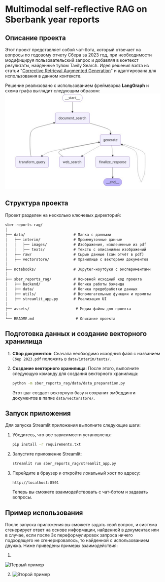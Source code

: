 # Multimodal self-reflective RAG on Sberbank year reports

## Описание проекта

Этот проект представляет собой чат-бота, который отвечает на вопросы по годовому отчету Сбера за 2023 год, при необходимости модифицируя пользовательский запрос и добавляя в контекст результаты, найденные тулом Tavily Search. Идея решения взята из статьи "[Corrective Retrieval Augmented Generation](https://arxiv.org/pdf/2401.15884)" и адаптирована для использования в данном контексте. 

Решение реализовано с использованием фреймворка **LangGraph** и схема графа выглядит следующим образом:
![Граф](./assets/graph.png)


## Структура проекта

Проект разделен на несколько ключевых директорий:

```plaintext
sber-reports-rag/
│
├── data/                      # Папка с данными
│   ├── interim/               # Промежуточные данные
│   │   ├── images/            # Изображения, извлеченные из pdf
│   │   ├── texts/             # Тексты с описаниями изображений
│   ├── raw/                   # Сырые данные (сам отчёт в pdf)
│   ├── vectorstore/           # Хранилище с векторами документов
│
├── notebooks/                 # Jupyter-ноутбуки с экспериментами
│
├── sber_reports_rag/          # Основной исходный код проекта
│   ├── backend/               # Логика работы бэкенда 
│   ├── data/                  # Логика предобработки данных
│   ├── utils/                 # Вспомогательные функции и промпты
│   ├── streamlit_app.py       # Реализация UI
│
├── assets/                     # Медиа-файлы для проекта
│
└── README.md                   # Описание проекта
```

## Подготовка данных и создание векторного хранилища

1. **Сбор документов**:
   Сначала необходимо исходный файл с названием `Сбер 2023.pdf` положить в `data/interim/texts/`. 

2. **Создание векторного хранилища**:
   После этого, выполните следующую команду для создания векторного хранилища:

   ```bash
   python -m sber_reports_rag/data/data_preparation.py
   ```

   Этот шаг создаст векторную базу и сохранит эмбеддинги документов в папке `data/vectorstore/`.

## Запуск приложения

Для запуска Streamlit приложения выполните следующие шаги:

1. Убедитесь, что все зависимости установлены:

   ```bash
   pip install -r requirements.txt
   ```

2. Запустите приложение Streamlit:

   ```bash
   streamlit run sber_reports_rag/streamlit_app.py
   ```

3. Перейдите в браузер и откройте локальный хост по адресу:

   ```plaintext
   http://localhost:8501
   ```

   Теперь вы сможете взаимодействовать с чат-ботом и задавать вопросы.

## Пример использования

После запуска приложения вы сможете задать свой вопрос, и система сгенерирует ответ на основе информации, найденной в документах или в случае, если после 3х переформулировок запроса ничего подходящего не сгенерировалось, то найденной с использованием двужка. Ниже приведены примеры взаимодействия:

1. 
   
   ![Первый пример](../assets/example1.png)

2. 
   ![Второй пример](../assets/example2.png)


